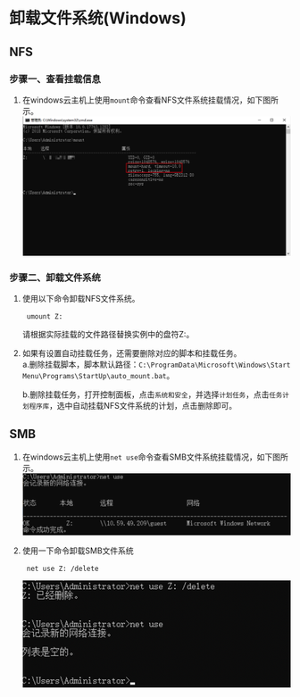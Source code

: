 # 卸载文件系统(Windows)

## NFS

### 步骤一、查看挂载信息

1. 在windows云主机上使用`mount`命令查看NFS文件系统挂载情况，如下图所示。  
![](/images/mount/windows_mount14.png)


### 步骤二、卸载文件系统

1. 使用以下命令卸载NFS文件系统。

        umount Z:
    
    请根据实际挂载的文件路径替换实例中的盘符Z:。

2. 如果有设置自动挂载任务，还需要删除对应的脚本和挂载任务。  
    a.删除挂载脚本，脚本默认路径：`C:\ProgramData\Microsoft\Windows\Start Menu\Programs\StartUp\auto_mount.bat`。   

    b.删除挂载任务，打开控制面板，点击`系统和安全`，并选择`计划任务`，点击`任务计划程序库`，选中自动挂载NFS文件系统的计划，点击删除即可。


## SMB

1. 在windows云主机上使用`net use`命令查看SMB文件系统挂载情况，如下图所示。  
    ![](/images/umount/windows_umount_smb.png)

2. 使用一下命令卸载SMB文件系统

        net use Z: /delete
        
    ![](/images/umount/windows_umount_smb2.png)